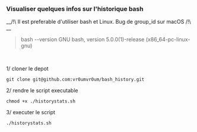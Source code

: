 ### Visualiser quelques infos sur l'historique bash

__/!\ Il est preferable d'utiliser bash et Linux. Bug de group_id sur macOS /!\ __

>bash --version
>GNU bash, version 5.0.0(1)-release (x86_64-pc-linux-gnu)

&nbsp;
&nbsp;
&nbsp;
&nbsp;

1/ cloner le depot

	git clone git@github.com:vr0umvr0um/bash_history.git

2/ rendre le script executable

	chmod +x ./historystats.sh

3/ executer le script

	./historystats.sh
